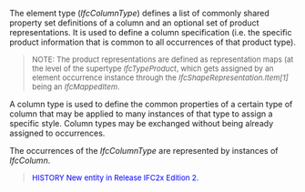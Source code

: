 ﻿The element type (_IfcColumnType_) defines a list of commonly shared property set definitions of a column and an optional set of product representations. It is used to define a column specification (i.e. the specific product information that is common to all occurrences of that product type).

> <font size="-1">NOTE: The product representations are defined as
		  representation maps (at the level of the supertype <i>IfcTypeProduct</i>, which
		  gets assigned by an element occurrence instance through the
		  <i>IfcShapeRepresentation.Item[1]</i> being an
		  <i>IfcMappedItem</i>.</font>
>

A column type is used to define the common properties of a certain type of column that may be applied to many instances of that type to assign a specific style. Column types may be exchanged without being already assigned to occurrences.

The occurrences of the _IfcColumnType_ are represented by instances of _IfcColumn_.

> <font color="#0000FF" size="-1">HISTORY New entity in Release IFC2x
		  Edition 2.</font>
>